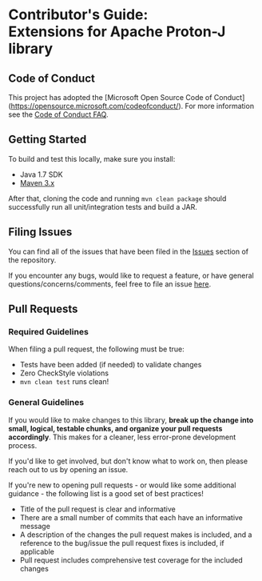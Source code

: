 # Contributor's Guide:<br>Extensions for Apache Proton-J library

## Code of Conduct

This project has adopted the [Microsoft Open Source Code of Conduct]
(https://opensource.microsoft.com/codeofconduct/). For more information 
see the [Code of Conduct FAQ](https://opensource.microsoft.com/codeofconduct/faq/). 

## Getting Started

To build and test this locally, make sure you install:
- Java 1.7 SDK
- [Maven 3.x](https://maven.apache.org/download.cgi)

After that, cloning the code and running `mvn clean package` should successfully 
run all unit/integration tests and build a JAR. 
 
## Filing Issues

You can find all of the issues that have been filed in the [Issues](https://github.com/Azure/proton-extensions/issues) 
section of the repository.

If you encounter any bugs, would like to request a feature, or have general 
questions/concerns/comments, feel free to file an issue [here](https://github.com/Azure/proton-extensions/issues/new).

## Pull Requests

### Required Guidelines

When filing a pull request, the following must be true:

- Tests have been added (if needed) to validate changes
- Zero CheckStyle violations
- `mvn clean test` runs clean!  

### General Guidelines

If you would like to make changes to this library, **break up the change into small, 
logical, testable chunks, and organize your pull requests accordingly**. This makes 
for a cleaner, less error-prone development process. 

If you'd like to get involved, but don't know what to work on, then please reach out to 
us by opening an issue. 

If you're new to opening pull requests - or would like some additional guidance - the 
following list is a good set of best practices! 

- Title of the pull request is clear and informative
- There are a small number of commits that each have an informative message
- A description of the changes the pull request makes is included, and a reference to the bug/issue the pull request fixes is included, if applicable
- Pull request includes comprehensive test coverage for the included changes